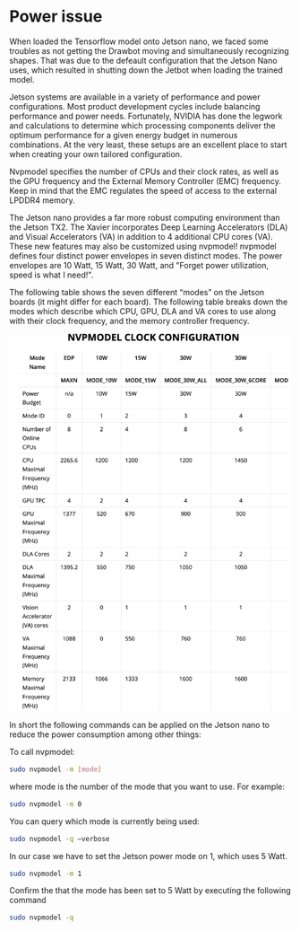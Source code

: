 # Power issue

When loaded the Tensorflow model onto Jetson nano, we faced some troubles as not getting the Drawbot moving and
simultaneously recognizing shapes. That was due to the defeault configuration that the Jetson Nano uses, which resulted
in shutting down the Jetbot when loading the trained model.

Jetson systems are available in a variety of performance and power configurations. Most product development cycles
include balancing performance and power needs. Fortunately, NVIDIA has done the legwork and calculations to determine
which processing components deliver the optimum performance for a given energy budget in numerous combinations. At the
very least, these setups are an excellent place to start when creating your own tailored configuration.

Nvpmodel specifies the number of CPUs and their clock rates, as well as the GPU frequency and the External Memory
Controller (EMC) frequency. Keep in mind that the EMC regulates the speed of access to the external LPDDR4 memory.

The Jetson nano provides a far more robust computing environment than the Jetson TX2. The Xavier incorporates Deep
Learning Accelerators (DLA) and Visual Accelerators (VA) in addition to 4 additional CPU cores (VA). These new features
may also be customized using nvpmodel! nvpmodel defines four distinct power envelopes in seven distinct modes. The power
envelopes are 10 Watt, 15 Watt, 30 Watt, and "Forget power utilization, speed is what I need!".

The following table shows the seven different “modes” on the Jetson boards (it might differ for each board). The
following table breaks down the modes which describe which CPU, GPU, DLA and VA cores to use along with their clock
frequency, and the memory controller frequency.
<br>

![nvpmodel-spec](../images/nvpmodel-spec.png)

In short the following commands can be applied on the Jetson nano to reduce the power consumption among other things:

To call nvpmodel:

```bash
sudo nvpmodel -m [mode]
```

where mode is the number of the mode that you want to use. For example:

```bash
sudo nvpmodel -m 0
```

You can query which mode is currently being used:

```bash
sudo nvpmodel -q –verbose
```

In our case we have to set the Jetson power mode on 1, which uses 5 Watt.

```bash
sudo nvpmodel -m 1
```

Confirm the that the mode has been set to 5 Watt by executing the following command

```bash
sudo nvpmodel -q
```





